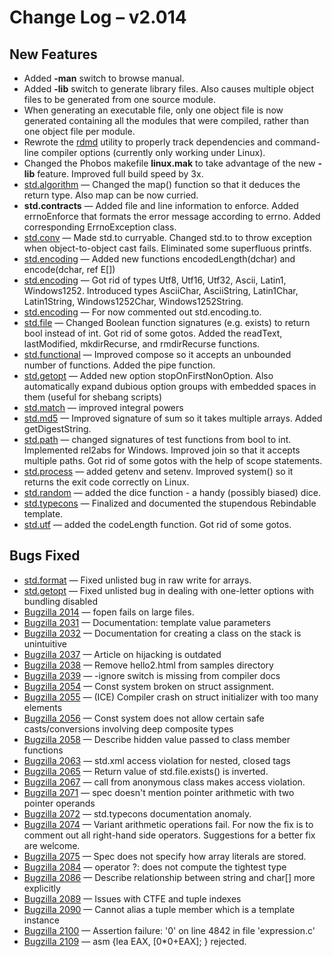 <h1>Change Log &ndash; v2.014</h1>

<h2 id="new-features">New Features</h2>

* Added **-man** switch to browse manual.
* Added **-lib** switch to generate library files.
  Also causes multiple object files to be generated from one
  source module.
* When generating an executable file, only one object file is
  now generated containing all the modules that were compiled,
  rather than one object file per module.
* Rewrote the [rdmd](/rdmd) utility to properly track dependencies and
  command-line compiler options (currently only working under Linux).
* Changed the Phobos makefile **linux.mak** to take advantage of the new
  **-lib** feature. Improved full build speed by 3x.
* [std.algorithm](/phobos/std_algorithm) &mdash; Changed the map() function so
  that it deduces the return type. Also map can be now curried.
* **std.contracts** &mdash; Added file and line information to enforce.
  Added errnoEnforce that formats the error message according
  to errno. Added corresponding ErrnoException class.
* [std.conv](/phobos/std_conv) &mdash; Made std.to curryable. Changed
  std.to to throw exception when object-to-object cast fails. Eliminated some
  superfluous printfs.
* [std.encoding](/phobos/std_encoding) &mdash; Added new functions
  encodedLength(dchar) and encode(dchar, ref E[])
* [std.encoding](/phobos/std_encoding) &mdash; Got rid of types Utf8, Utf16,
  Utf32, Ascii, Latin1, Windows1252. Introduced types AsciiChar, AsciiString,
  Latin1Char, Latin1String, Windows1252Char, Windows1252String.
* [std.encoding](/phobos/std_encoding) &mdash; For now commented out
  std.encoding.to.
* [std.file](/phobos/std_file) &mdash; Changed Boolean function signatures
  (e.g. exists) to return bool instead of int. Got rid of some gotos. Added the
  readText, lastModified, mkdirRecurse, and rmdirRecurse functions.
* [std.functional](/phobos/std_functional) &mdash; Improved compose so it
  accepts an unbounded number of functions. Added the pipe function.
* [std.getopt](/phobos/std_getopt) &mdash; Added new option
  stopOnFirstNonOption. Also automatically expand dubious option groups with
  embedded spaces in them (useful for shebang scripts)
* [std.match](/phobos/std_match) &mdash; improved integral powers
* [std.md5](/phobos/std_md5) &mdash; Improved signature of sum so it takes
  multiple arrays. Added getDigestString.
* [std.path](/phobos/std_path) &mdash; changed signatures of test functions
  from bool to int. Implemented rel2abs for Windows. Improved join so that it
  accepts multiple paths. Got rid of some gotos with the help of scope
  statements.
* [std.process](/phobos/std_process) &mdash; added getenv and setenv. Improved
  system() so it returns the exit code correctly on Linux.
* [std.random](/phobos/std_random) &mdash; added the dice function - a handy
  (possibly biased) dice.
* [std.typecons](/phobos/std_typecons) &mdash; Finalized and documented the
  stupendous Rebindable template.
* [std.utf](/phobos/std_utf) &mdash; added the codeLength function. Got rid
  of some gotos.

<h2 id="bugs-fixed">Bugs Fixed</h2>

* [std.format](/phobos/std_format) &mdash; Fixed unlisted bug in raw write
  for arrays.
* [std.getopt](/phobos/std_getopt) &mdash; Fixed unlisted bug in dealing with
  one-letter options with bundling disabled
* [Bugzilla 2014](/bug/2014) &mdash; fopen fails on large files.
* [Bugzilla 2031](/bug/2031) &mdash; Documentation: template value parameters
* [Bugzilla 2032](/bug/2032) &mdash; Documentation for creating a class on the stack is unintuitive
* [Bugzilla 2037](/bug/2037) &mdash; Article on hijacking is outdated
* [Bugzilla 2038](/bug/2038) &mdash; Remove hello2.html from samples directory
* [Bugzilla 2039](/bug/2039) &mdash; -ignore switch is missing from compiler docs
* [Bugzilla 2054](/bug/2054) &mdash; Const system broken on struct assignment.
* [Bugzilla 2055](/bug/2055) &mdash; (ICE) Compiler crash on struct initializer with too many elements
* [Bugzilla 2056](/bug/2056) &mdash; Const system does not allow certain safe casts/conversions involving deep composite types
* [Bugzilla 2058](/bug/2058) &mdash; Describe hidden value passed to class member functions
* [Bugzilla 2063](/bug/2063) &mdash; std.xml access violation for nested, closed tags
* [Bugzilla 2065](/bug/2065) &mdash; Return value of std.file.exists() is inverted.
* [Bugzilla 2067](/bug/2067) &mdash; call from anonymous class makes access violation.
* [Bugzilla 2071](/bug/2071) &mdash; spec doesn't mention pointer arithmetic with two pointer operands
* [Bugzilla 2072](/bug/2072) &mdash; std.typecons documentation anomaly.
* [Bugzilla 2074](/bug/2074) &mdash; Variant arithmetic operations fail. For now the fix is to comment out all right-hand side operators. Suggestions for a better fix are welcome.
* [Bugzilla 2075](/bug/2075) &mdash; Spec does not specify how array literals are stored.
* [Bugzilla 2084](/bug/2084) &mdash; operator ?: does not compute the tightest type
* [Bugzilla 2086](/bug/2086) &mdash; Describe relationship between string and char[] more explicitly
* [Bugzilla 2089](/bug/2089) &mdash; Issues with CTFE and tuple indexes
* [Bugzilla 2090](/bug/2090) &mdash; Cannot alias a tuple member which is a template instance
* [Bugzilla 2100](/bug/2100) &mdash; Assertion failure: '0' on line 4842 in file 'expression.c'
* [Bugzilla 2109](/bug/2109) &mdash; asm {lea EAX, [0*0+EAX]; } rejected.
